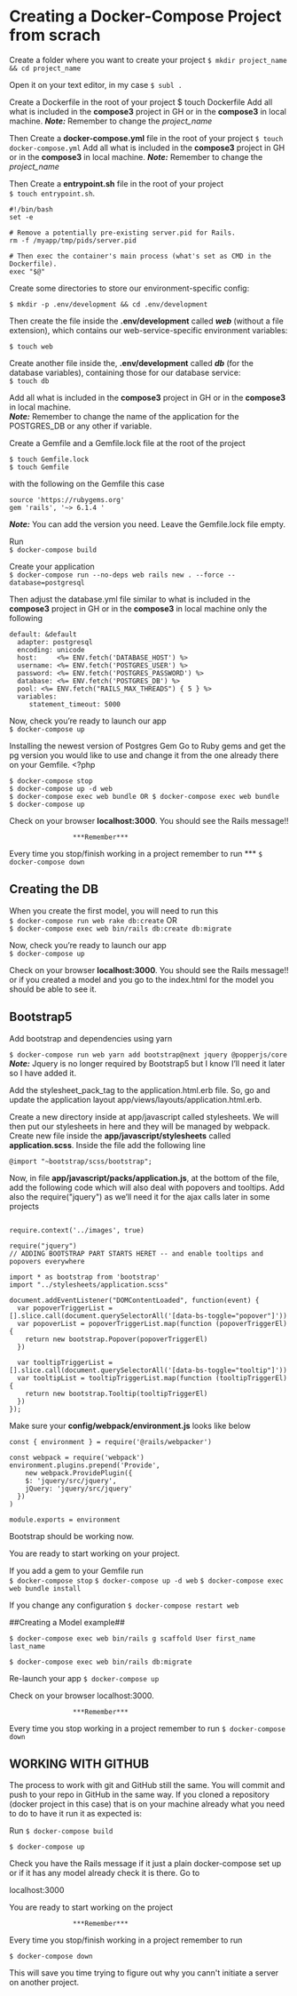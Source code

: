 # Creating a Docker-Compose Project from scrach

Create a folder where you want to create your project
`$ mkdir project_name && cd project_name`

Open it on your text editor, in my case
`$ subl .`

Create a Dockerfile in the root of your project
$ touch Dockerfile
Add all what is included in the <b>compose3</b> project in GH or in the <b>compose3</b> in local machine. 
***Note:*** Remember to change the *project_name*

Then Create a <b>docker-compose.yml</b> file in the root of your project
`$ touch docker-compose.yml`
Add all what is included in the <b>compose3</b>  project in GH or in the <b>compose3</b>  in local machine. ***Note:***  Remember to change the *project_name*

Then Create a <b>entrypoint.sh</b> file in the root of your project    
`$ touch entrypoint.sh`. 

```
#!/bin/bash
set -e

# Remove a potentially pre-existing server.pid for Rails.
rm -f /myapp/tmp/pids/server.pid

# Then exec the container's main process (what's set as CMD in the Dockerfile).
exec "$@"

```

Create some directories to store our environment-specific config: 

`$ mkdir -p .env/development && cd .env/development`

Then create the file inside the <b>.env/development</b> called ***web*** (without a file extension), which contains our web-service-specific environment variables:  

`$ touch web`

Create another file inside the, <b>.env/development</b> called ***db*** (for the database variables), containing those for our database service:  
`$ touch db`

Add all what is included in the <b>compose3</b> project in GH or in the <b>compose3</b>  in local machine.  
***Note:*** Remember to change the name of the application for the POSTGRES_DB or any other if variable.

Create a Gemfile and a Gemfile.lock file at the root of the project    

`$ touch Gemfile.lock`  
`$ touch Gemfile`  

with the following on the Gemfile this case 

```
source 'https://rubygems.org'
gem 'rails', '~> 6.1.4 '

```
***Note:***  You can add the version you need. Leave the Gemfile.lock file empty.  

Run  
`$ docker-compose build`  

Create your application  
`$ docker-compose run --no-deps web rails new . --force --database=postgresql`  

Then adjust the database.yml file similar to what is included in the <b>compose3</b> project in GH or in the <b>compose3</b>  in local machine only the following

```
default: &default
  adapter: postgresql
  encoding: unicode
  host:     <%= ENV.fetch('DATABASE_HOST') %>
  username: <%= ENV.fetch('POSTGRES_USER') %>
  password: <%= ENV.fetch('POSTGRES_PASSWORD') %>
  database: <%= ENV.fetch('POSTGRES_DB') %>
  pool: <%= ENV.fetch("RAILS_MAX_THREADS") { 5 } %>
  variables:
     statement_timeout: 5000
```

Now, check you’re ready to launch our app    
`$ docker-compose up`  

Installing the newest version of Postgres Gem
Go to Ruby gems and get the pg version you would like to use and change it from the one already there on your Gemfile.   <?php

`$ docker-compose stop`  
`$ docker-compose up -d web`  
`$ docker-compose exec web bundle OR $ docker-compose exec web bundle`  
`$ docker-compose up`  
	
Check on your browser <b>localhost:3000</b>. You should see the Rails message!!

					***Remember***  
Every time you stop/finish working in a project remember to run ***
`$ docker-compose down`


## Creating the DB ##

When you create the first model, you will need to run this   
`$ docker-compose run web rake db:create`
OR  
`$ docker-compose exec web bin/rails db:create db:migrate`  

Now, check you’re ready to launch our app  
`$ docker-compose up`

Check on your browser <b>localhost:3000</b>. You should see the Rails message!! or if you created a model and you go to the index.html for the model you should be able to see it. 


## Bootstrap5 ##

Add bootstrap and dependencies using yarn  

`$ docker-compose run web yarn add bootstrap@next jquery @popperjs/core`  
***Note:*** Jquery is no longer required by Bootstrap5 but I know I’ll need it later so I have added it.

Add the stylesheet_pack_tag to the application.html.erb file. So, go and update the application layout app/views/layouts/application.html.erb.

Create a new directory inside at app/javascript called stylesheets. 
We will then put our stylesheets in here and they will be managed by webpack. 
Create new file inside the <b>app/javascript/stylesheets</b> called <b>application.scss</b>. Inside the file add the following line

`@import "~bootstrap/scss/bootstrap";`

Now, in file <b>app/javascript/packs/application.js</b>, at the bottom of the file, add the following code which will also deal with popovers and tooltips. Add also the require("jquery") as we’ll need it for the ajax calls later in some projects

```

require.context('../images', true)

require("jquery")
// ADDING BOOTSTRAP PART STARTS HERET -- and enable tooltips and popovers everywhere

import * as bootstrap from 'bootstrap'
import "../stylesheets/application.scss"

document.addEventListener("DOMContentLoaded", function(event) {
  var popoverTriggerList = [].slice.call(document.querySelectorAll('[data-bs-toggle="popover"]'))
  var popoverList = popoverTriggerList.map(function (popoverTriggerEl) {
    return new bootstrap.Popover(popoverTriggerEl)
  })

  var tooltipTriggerList = [].slice.call(document.querySelectorAll('[data-bs-toggle="tooltip"]'))
  var tooltipList = tooltipTriggerList.map(function (tooltipTriggerEl) {
    return new bootstrap.Tooltip(tooltipTriggerEl)
  })
});
```  

Make sure your <b>config/webpack/environment.js</b> looks like below

``` 
const { environment } = require('@rails/webpacker')

const webpack = require('webpack')
environment.plugins.prepend('Provide', 
	new webpack.ProvidePlugin({
    $: 'jquery/src/jquery',
    jQuery: 'jquery/src/jquery'
  })
)

module.exports = environment

```

Bootstrap should be working now.

You are ready to start working on your project.  

If you add a gem to your Gemfile run  
`$ docker-compose stop`
`$ docker-compose up -d web`
`$ docker-compose exec web bundle install`

If you change any configuration
`$ docker-compose restart web`


##Creating a Model example##

`$ docker-compose exec web bin/rails g scaffold User first_name last_name `  

`$ docker-compose exec web bin/rails db:migrate`  

Re-launch your app
`$ docker-compose up`

Check on your browser localhost:3000.

					***Remember***  
Every time you stop working in a project remember to run
`$ docker-compose down`


## WORKING WITH GITHUB ##

The process to work with git and GitHub still the same. You will commit and push to your repo in GitHub in the same way. If you cloned a repository (docker project in this case) that is on your machine already what you need to do to have it run it as expected is:

Run 
`$ docker-compose build`

`$ docker-compose up`

Check you have the Rails message if it just a plain docker-compose set up or if it has any model already check it is there. Go to

localhost:3000

You are ready to start working on the project

					***Remember***  
Every time you stop/finish working in a project remember to run

`$ docker-compose down`

This will save you time trying to figure out why you cann't initiate a server on another project.

